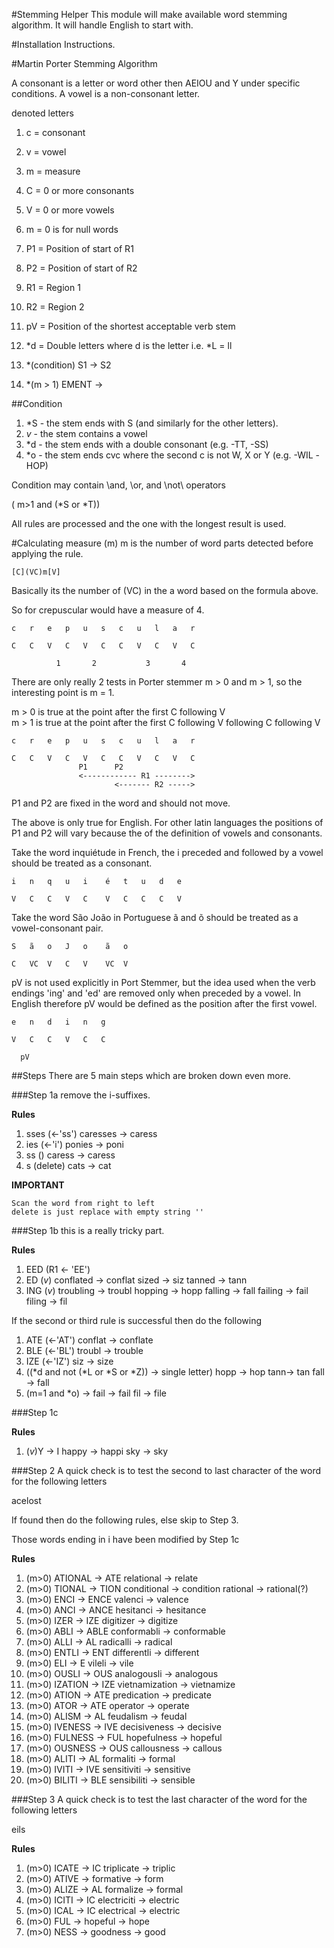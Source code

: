 #Stemming Helper
This module will make available word stemming algorithm.  It will handle English to start with.

#Installation Instructions.


#Martin Porter Stemming Algorithm

A consonant is a letter or word other then AEIOU and Y under specific conditions.
A vowel is a non-consonant letter.

denoted letters

1.  c = consonant
1.  v = vowel
1.  m = measure
1.  C = 0 or more consonants
1.  V = 0 or more vowels
1.  m = 0 is for null words
1.  P1 = Position of start of R1
1.  P2 = Position of start of R2
1.  R1 = Region 1
1.  R2 = Region 2
1.  pV = Position of the shortest acceptable verb stem
1.  *d = Double letters where d is the letter i.e. *L = ll

1.  *(condition) S1 -> S2
1.  *(m > 1) EMENT ->

##Condition

1.  *S   - the stem ends with S (and similarly for the other letters).
1.  *v*  - the stem contains a vowel
1.  *d   - the stem ends with a double consonant (e.g. -TT, -SS)
1.  *o   - the stem ends cvc where the second c is not W, X or Y (e.g. -WIL -HOP)

Condition may contain \and\, \or\, and \not\ operators

( m>1 and (*S or *T))

All rules are processed and the one with the longest result is used.

#Calculating measure (m)
m is the number of word parts detected before applying the rule.

    [C](VC)m[V]

Basically its the number of (VC) in the a word based on the formula above.

So for crepuscular would have a measure of 4.


    c   r   e   p   u   s   c   u   l   a   r
             
    C   C   V   C   V   C   C   V   C   V   C
   
              1       2           3       4
              
There are only really 2 tests in Porter stemmer m > 0 and m > 1, so the interesting point is m = 1.
              
m > 0 is true at the point after the first C following V<br/>
m > 1 is true at the point after the first C following V following C following V 

              
    c   r   e   p   u   s   c   u   l   a   r
             
    C   C   V   C   V   C   C   V   C   V   C
                   P1      P2
                   <------------ R1 -------->
                           <------- R2 ----->
                            
P1 and P2 are fixed in the word and should not move.

The above is only true for English.  For other latin languages the positions of P1 and P2 will vary because the of the 
definition of vowels and consonants.

Take the word inquiétude in French, the i preceded and followed by a vowel should 
be treated as a consonant.  

    i   n   q   u   i    é   t   u   d   e
       
    V   C   C   V   C    V   C   C   C   V   

Take the word São João in Portuguese ã and õ should be treated as a vowel-consonant pair.

    S   ã   o   J   o    ã   o
    
    C   VC  V   C   V    VC  V
    
pV is not used explicitly in Port Stemmer, but the idea used when the verb endings 'ing' and 'ed' are removed only when 
preceded by a vowel.  In English therefore pV would be defined as the position after the first vowel.    

    e   n   d   i   n   g
    
    V   C   C   V   C   C
      
      pV  
      
      
##Steps
There are 5 main steps which are broken down even more.
        
###Step 1a
remove the i-suffixes.

<b>Rules</b>

1.  sses (<-'ss')       caresses -> caress
1.  ies (<-'i')         ponies -> poni
1.  ss ()               caress -> caress
1.  s (delete)          cats -> cat
     
<b>IMPORTANT</b> 

    Scan the word from right to left
    delete is just replace with empty string ''
        
###Step 1b
this is a really tricky part.
        
<b>Rules</b>

1.  EED (R1 <- 'EE')
1.  ED  (*v*)   conflated -> conflat sized -> siz tanned -> tann
1.  ING (*v*)   troubling -> troubl hopping -> hopp falling -> fall failing -> fail filing -> fil

If the second or third rule is successful then do the following

1.  ATE (<-'AT')  conflat -> conflate
1.  BLE (<-'BL')  troubl -> trouble
1.  IZE (<-'IZ')  siz -> size
1.  ((*d and not (*L or *S or *Z)) -> single letter) hopp -> hop tann-> tan fall -> fall
1.  (m=1 and *o) ->     fail -> fail fil -> file

###Step 1c

<b>Rules</b>

1. (*v*)Y -> I   happy -> happi
                 sky -> sky
                 
###Step 2
A quick check is to test the second to last character of the word for the following letters

acelost 

If found then do the following rules, else skip to Step 3.

Those words ending in i have been modified by Step 1c

<b>Rules</b>

1.  (m>0) ATIONAL -> ATE    relational -> relate
1.  (m>0) TIONAL -> TION    conditional -> condition rational -> rational(?)
1.  (m>0) ENCI -> ENCE      valenci -> valence
1.  (m>0) ANCI -> ANCE      hesitanci -> hesitance
1.  (m>0) IZER -> IZE       digitizer -> digitize
1.  (m>0) ABLI -> ABLE      conformabli -> conformable
1.  (m>0) ALLI -> AL        radicalli -> radical
1.  (m>0) ENTLI -> ENT      differentli -> different
1.  (m>0) ELI -> E          vileli -> vile
1.  (m>0) OUSLI -> OUS      analogousli -> analogous
1.  (m>0) IZATION -> IZE    vietnamization -> vietnamize
1.  (m>0) ATION -> ATE      predication -> predicate
1.  (m>0) ATOR -> ATE       operator -> operate
1.  (m>0) ALISM -> AL       feudalism -> feudal
1.  (m>0) IVENESS -> IVE    decisiveness -> decisive
1.  (m>0) FULNESS -> FUL    hopefulness	-> hopeful
1.  (m>0) OUSNESS -> OUS	callousness	-> callous
1.  (m>0) ALITI	-> AL 		formaliti -> formal
1.  (m>0) IVITI	-> IVE		sensitiviti	-> sensitive
1.  (m>0) BILITI ->	BLE		sensibiliti	-> sensible

###Step 3
A quick check is to test the last character of the word for the following letters

eils

<b>Rules</b>

1.  (m>0) ICATE	-> IC 		triplicate -> triplic
1.  (m>0) ATIVE ->    		formative -> form
1.  (m>0) ALIZE	-> AL  		formalize -> formal
1.  (m>0) ICITI	-> IC  		electriciti	-> electric
1.  (m>0) ICAL -> IC   		electrical -> electric
1.  (m>0) FUL ->     		hopeful	-> hope
1.  (m>0) NESS ->    		goodness ->	good


